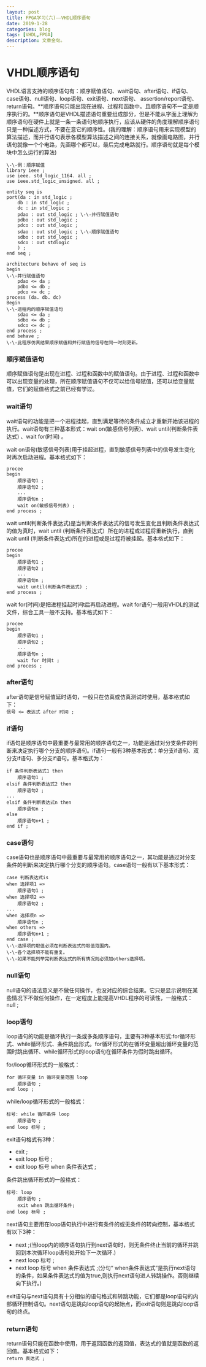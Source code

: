 ```yaml
---
layout: post
title: FPGA学习(六)——VHDL顺序语句
date: 2019-1-28
categories: blog
tags: [VHDL,FPGA]
description: 文章金句。
---
```


# VHDL顺序语句
VHDL语言支持的顺序语句有：顺序赋值语句、wait语句、after语句、if语句、case语句、null语句、loop语句、exit语句、next语句、 assertion/report语句、return语句。**顺序语句只能出现在进程、过程和函数中。且顺序语句不一定是顺序执行的。**顺序语句是VHDL描述语句重要组成部分，但是不能从字面上理解为顺序语句在硬件上就是一条一条语句地顺序执行，应该从硬件的角度理解顺序语句只是一种描述方式，不要在意它的顺序性。(我的理解：顺序语句用来实现模型的算法描述，而并行语句表示各模型算法描述之间的连接关系，就像画电路图，并行语句就像一个个电路，先画哪个都可以，最后完成电路就行。顺序语句就是每个模块中怎么运行的算法)

```
\-\-例：顺序赋值
library ieee ; 
use ieee. std_logic_1164. all ; 
use ieee.std_logic_unsigned. all ;

entity seq is 
port(da : in std_logic ;
	db : in std_logic ;
	dc : in std_logic ;
	pdao : out std_logic ; \-\-并行陚值语句
	pdbo : out std_logic ; 
	pdco : out std_logic ; 
	sdao : out std_logic ; \-\-顺序陚值语句 
	sdbo : out std_logic ; 
	sdco : out stdlogic
	) ; 
end seq ;
 
architecture behave of seq is 
begin 
\-\-并行陚值语句 
	pdao <= da ; 
	pdbo <= db ; 
	pdco <= dc ; 
process (da. db. dc) 
Begin 
\-\-进程内的顺序陚值语句 
	sdao <= da ; 
	sdbo <= db ; 
	sdco <= dc ; 
end process ; 
end behave ;
\-\-此程序仿真结果顺序赋值和并行赋值的信号在同一时刻更新。
```

### 顺序赋值语句
顺序赋值语句是出现在进程、过程和函数中的赋值语句。由于进程、过程和函数中可以出现变量的处理，所在顺序赋值语句不仅可以给信号陚值，还可以给变量赋值，它们的赋值格式之前已经有学过。

### wait语句
wait语句的功能是把一个进程挂起，直到满足等待的条件成立才重新开始该进程的执行。wait语句有三种基本形式：wait on(敏感信号列表)、wait until(判断条件表达式) 、wait for(时间) 。

wait on语句(敏感信号列表)用于挂起进程，直到敏感信号列表中的信号发生变化时再次启动进程。基本格式如下：

```
procee
begin
	顺序语句1 ;
	顺序语句2 ;
	...
	顺序语句n ;
	wait on(敏感信号列表) ;
end process ;
```
wait until(判断条件表达式)是当判断条件表达式的信号发生变化且判断条件表达式的值为真时，wait until (判断条件表达式）所在的进程或过程将重新执行，直到wait until (判断条件表达式)所在的进程或是过程将被挂起。基本格式如下：

```
procee
begin
	顺序语句1 ;
	顺序语句2 ;
	...
	顺序语句n ;
	wait until(判断条件表达式) ;
end process ;
```

wait for(时间)是把进程挂起时间t后再启动进程。wait for语句一般用VHDL的测试文件，综合工具一般不支持。基本格式如下：

```
procee
begin
	顺序语句1 ;
	顺序语句2 ;
	...
	顺序语句n ;
	wait for 时间t ;
end process ;
```

### after语句
after语句是信号赋值延时语句，一般只在仿真或仿真测试时使用，基本格式如下：  
`信号 <= 表达式 after 时间 ;`

### if语句
if语句是顺序语句中最重要与最常用的顺序语句之一，功能是通过对分支条件的判断来决定执行哪个分支的顺序语句。if语句一般有3种基本形式：单分支if语句、双分支if语句、多分支if语句。基本格式为：

```
if 条件判断表达式1 then
	顺序语句1 ;
elsif 条件判断表达式2 then 
	顺序语句2 ;
...
elsif 条件判断表达式n then
	顺序语句n ;
else 
	顺序语句n+1 ;
end if ;
```

### case语句
case语句也是顺序语句中最重要与最常用的顺序语句之一，其功能是通过对分支条件的判断来决定执行哪个分支的顺序语句。case语句一般有以下基本形式：

```
case 判断表达式is 
when 选择项1 =>
	顺序语句1 ; 
when 选择项2 => 
	顺序语句2 ;
...
when 选择项n => 
	顺序语句n ;
when others =>
	顺序语句n+1 ;
end case ;
\-\-选择项的取值必须在判断表达式的取值范围内。
\-\-各个选择项不能有重复。
\-\-如果不能列举完判断表达式的所有情况则必须加others选择项。
```

### null语句
null语句的语法意义是不做任何操作，也没对应的综合结果。它只是显示说明在某些情况下不做任何操作，在一定程度上能提高VHDL程序的可读性，一般格式：null ;

### loop语句
loop语句的功能是循环执行一条或多条顺序语句，主要有3种基本形式:for循环形式、while循环形式、条件跳出形式。for循环形式的在循环变量超出循环变量的范围时跳出循环、while循环形式的loop语句在循环条件为假时跳出循环。

for/loop循环形式的一般格式：

```
for 循环变量 in 循环变量范围 loop
	顺序语句 ;
end loop ;
```

while/loop循环形式的一般格式：

```
标号: while 循环条件 loop
	顺序语句 ;
end loop 标号 ;
```

exit语句格式有3种：  
* exit ;
* exit loop 标号 ;
* exit loop 标号 when 条件表达式 ;

条件跳出循环形式的一般格式：

```
标号: loop
	顺序语句 ;
	exit when 跳出循环条件;
end loop 标号 ;
```

next语句主要用在loop语句执行中进行有条件的或无条件的转向控制，基本格式有以下3种：  
* next ;(当loop内的顺序语句执行到next语句时，则无条件终止当前的循环并跳回到本次循环loop语句处开始下一次循环.)
* next loop 标号 ;
* next loop 标号 when 条件表达式 ;(分句“ when条件表达式”是执行next语句的条件，如果条件表达式的值为true,则执行next语句进人转跳操作。否则继续向下执行。)

exit语句与next语句具有十分相似的语句格式和转跳功能，它们都是loop语句的内部循环控制语句。next语句是跳向loop语句的起始点，而exit语句则是跳向loop语句的终点。

### return语句
return语句只能在函数中使用，用于返回函数的返回值，表达式的值就是函数的返回值。基本格式如下：  
`return 表达式 ;`

